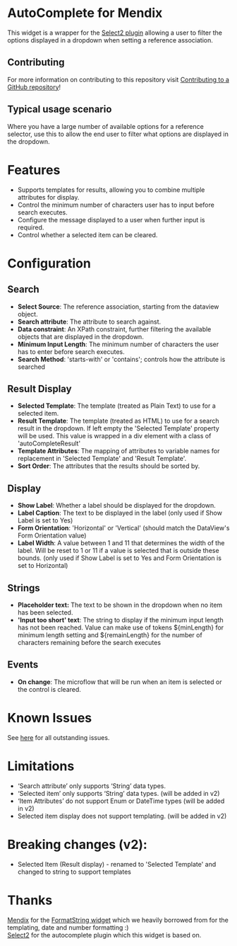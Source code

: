 # AutoComplete for Mendix

This widget is a wrapper for the [Select2 plugin](https://select2.github.io/)  allowing a user to filter the options displayed in a dropdown when setting a reference association.

## Contributing

For more information on contributing to this repository visit [Contributing to a GitHub repository](https://world.mendix.com/display/howto50/Contributing+to+a+GitHub+repository)!

## Typical usage scenario

Where you have a large number of available options for a reference selector, use this to allow the end user to filter what options are displayed in the dropdown.

# Features

- Supports templates for results, allowing you to combine multiple attributes for display.
- Control the minimum number of characters user has to input before search executes.
- Configure the message displayed to a user when further input is required.
- Control whether a selected item can be cleared.

# Configuration

## Search
- **Select Source**: The reference association, starting from the dataview object.
- **Search attribute**: The attribute to search against.
- **Data constraint**: An XPath constraint, further filtering the available objects that are displayed in the dropdown.
- **Minimum Input Length**: The minimum number of characters the user has to enter before search executes.
- **Search Method**: 'starts-with' or 'contains'; controls how the attribute is searched

## Result Display
- **Selected Template**: The template (treated as Plain Text) to use for a selected item. 
- **Result Template**: The template (treated as HTML) to use for a search result in the dropdown. If left empty the 'Selected Template' property will be used. This value is wrapped in a div element with a class of 'autoCompleteResult' 
- **Template Attributes**: The mapping of attributes to variable names for replacement in 'Selected Template' and 'Result Template'.
- **Sort Order**: The attributes that the results should be sorted by.

## Display
- **Show Label**: Whether a label should be displayed for the dropdown.
- **Label Caption**: The text to be displayed in the label (only used if Show Label is set to Yes)
- **Form Orientation**: 'Horizontal' or 'Vertical' (should match the DataView's Form Orientation value)
- **Label Width**: A value between 1 and 11 that determines the width of the label. Will be reset to 1 or 11 if a value is selected that is outside these bounds. (only used if Show Label is set to Yes and Form Orientation is set to Horizontal)

## Strings
- **Placeholder text:** The text to be shown in the dropdown when no item has been selected.
- **'Input too short' text**: The string to display if the minimum input length has not been reached. Value can make use of tokens ${minLength} for minimum length setting and ${remainLength} for the number of characters remaining before the search executes

## Events
- **On change**: The microflow that will be run when an item is selected or the control is cleared.

# Known Issues

See [here](https://github.com/AuraQ/AutoCompleteForMendix/issues) for all outstanding issues.

# Limitations

- ‘Search attribute’ only supports ‘String’ data types.
- ‘Selected item’ only supports ‘String’ data types. (will be added in v2)
- ‘Item Attributes’ do not support Enum or DateTime types (will be added in v2)
- Selected item display does not support templating. (will be added in v2)

# Breaking changes (v2):
- Selected Item (Result display) - renamed to 'Selected Template' and changed to string to support templates

# Thanks

[Mendix](https://github.com/mendix) for the [FormatString widget](https://github.com/mendix/FormatString) which we heavily borrowed from for the templating, date and number formatting :)  
[Select2](https://github.com/select2) for the autocomplete plugin which this widget is based on.
